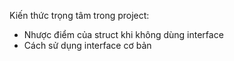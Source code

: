 Kiến thức trọng tâm trong project:
  * Nhược điểm của struct khi không dùng interface
  * Cách sử dụng interface cơ bản
